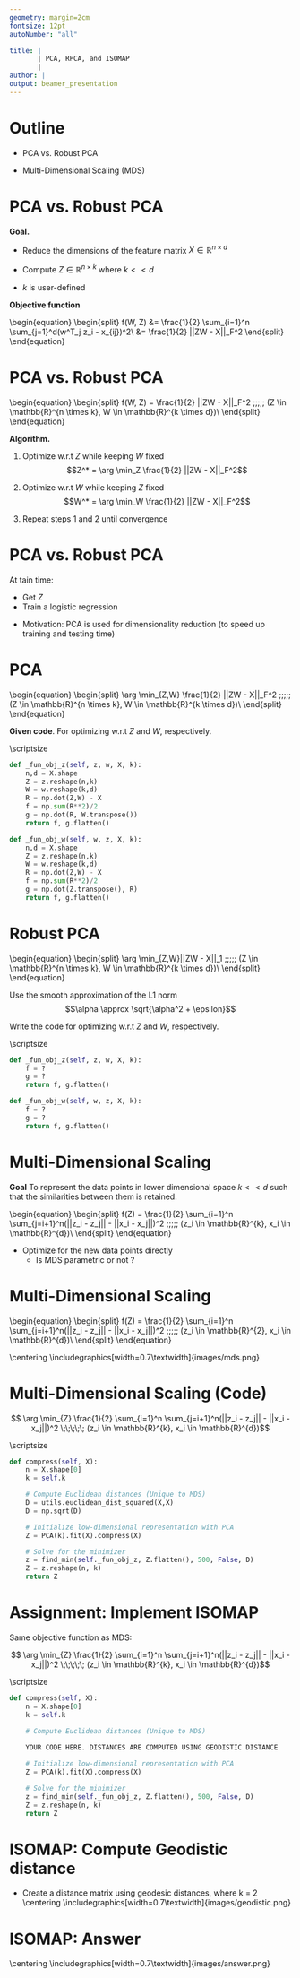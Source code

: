 ```yaml
---
geometry: margin=2cm
fontsize: 12pt
autoNumber: "all"

title: |
       | PCA, RPCA, and ISOMAP
       | 
author: |
output: beamer_presentation
---
```




# Outline

* PCA vs. Robust PCA

* Multi-Dimensional Scaling (MDS)

# PCA vs. Robust PCA
**Goal.**

* Reduce the dimensions of the feature matrix $X \in \mathbb{R}^{n \times d}$

* Compute $Z \in \mathbb{R}^{n \times k}$ where $k << d$
* $k$ is user-defined

**Objective function** 

\begin{equation}
\begin{split}
f(W, Z) &= \frac{1}{2} \sum_{i=1}^n \sum_{j=1}^d(w^T_j z_i - x_{ij})^2\\
&= \frac{1}{2} ||ZW - X||_F^2
\end{split}
\end{equation}




# PCA vs. Robust PCA
\begin{equation}
\begin{split}
f(W, Z) = \frac{1}{2} ||ZW - X||_F^2 \;\;\;\;\; (Z \in \mathbb{R}^{n \times k}, W \in \mathbb{R}^{k \times d})\\
\end{split}
\end{equation}


**Algorithm.**

1. Optimize w.r.t $Z$ while keeping $W$ fixed 
$$Z^* = \arg \min_Z \frac{1}{2} ||ZW - X||_F^2$$

2. Optimize w.r.t $W$ while keeping $Z$ fixed
$$W^* = \arg \min_W \frac{1}{2} ||ZW - X||_F^2$$

3. Repeat steps 1 and 2 until convergence

# PCA vs. Robust PCA
At tain time:
   * Get $Z$ 
   * Train a logistic regression

<!-- At test time:
    * Transform the test set $\hat{X}$ to as follows:
        $$\hat{Z} = \hat{X} H$$
    * Predict target values: $$\hat$$ -->

* Motivation: PCA is used for dimensionality reduction (to speed up training and testing time)

# PCA
\begin{equation}
\begin{split}
\arg \min_{Z,W} \frac{1}{2} ||ZW - X||_F^2 \;\;\;\;\; (Z \in \mathbb{R}^{n \times k}, W \in \mathbb{R}^{k \times d})\\
\end{split}
\end{equation}


**Given code**. For optimizing w.r.t $Z$ and $W$, respectively.

\scriptsize

```python
def _fun_obj_z(self, z, w, X, k):
    n,d = X.shape
    Z = z.reshape(n,k)
    W = w.reshape(k,d)
    R = np.dot(Z,W) - X
    f = np.sum(R**2)/2
    g = np.dot(R, W.transpose())
    return f, g.flatten()

def _fun_obj_w(self, w, z, X, k):
    n,d = X.shape
    Z = z.reshape(n,k)
    W = w.reshape(k,d)
    R = np.dot(Z,W) - X
    f = np.sum(R**2)/2
    g = np.dot(Z.transpose(), R)
    return f, g.flatten()
```

# Robust PCA
\begin{equation}
\begin{split}
\arg \min_{Z,W}||ZW - X||_1 \;\;\;\;\; (Z \in \mathbb{R}^{n \times k}, W \in \mathbb{R}^{k \times d})\\
\end{split}
\end{equation}

Use the smooth approximation of the L1 norm $$\alpha \approx \sqrt{\alpha^2 + \epsilon}$$

Write the code for optimizing w.r.t $Z$ and $W$, respectively.

\scriptsize

```python
def _fun_obj_z(self, z, w, X, k):
    f = ?
    g = ?
    return f, g.flatten()

def _fun_obj_w(self, w, z, X, k):
    f = ?
    g = ?
    return f, g.flatten()
```

# Multi-Dimensional Scaling

**Goal** To represent the data points in lower dimensional space $k << d$ such that the similarities between them is retained.

\begin{equation}
\begin{split}
f(Z) = \frac{1}{2} \sum_{i=1}^n \sum_{j=i+1}^n(||z_i - z_j|| - ||x_i - x_j||)^2 \;\;\;\;\; (z_i \in \mathbb{R}^{k}, x_i \in \mathbb{R}^{d})\\
\end{split}
\end{equation}

* Optimize for the new data points directly
    * Is MDS parametric or not ?

# Multi-Dimensional Scaling

\begin{equation}
\begin{split}
f(Z) = \frac{1}{2} \sum_{i=1}^n \sum_{j=i+1}^n(||z_i - z_j|| - ||x_i - x_j||)^2 \;\;\;\;\; (z_i \in \mathbb{R}^{2}, x_i \in \mathbb{R}^{d})\\
\end{split}
\end{equation}

\centering
\includegraphics[width=0.7\textwidth]{images/mds.png}

# Multi-Dimensional Scaling (Code)

$$
\arg \min_{Z} \frac{1}{2} \sum_{i=1}^n \sum_{j=i+1}^n(||z_i - z_j|| - ||x_i - x_j||)^2 \;\;\;\;\; (z_i \in \mathbb{R}^{k}, x_i \in \mathbb{R}^{d})$$

\scriptsize

```python
def compress(self, X):
    n = X.shape[0]
    k = self.k

    # Compute Euclidean distances (Unique to MDS)
    D = utils.euclidean_dist_squared(X,X)
    D = np.sqrt(D)

    # Initialize low-dimensional representation with PCA
    Z = PCA(k).fit(X).compress(X)

    # Solve for the minimizer
    z = find_min(self._fun_obj_z, Z.flatten(), 500, False, D)
    Z = z.reshape(n, k)
    return Z
```

# Assignment: Implement ISOMAP
Same objective function as MDS:

$$
\arg \min_{Z} \frac{1}{2} \sum_{i=1}^n \sum_{j=i+1}^n(||z_i - z_j|| - ||x_i - x_j||)^2 \;\;\;\;\; (z_i \in \mathbb{R}^{k}, x_i \in \mathbb{R}^{d})$$

\scriptsize

```python
def compress(self, X):
    n = X.shape[0]
    k = self.k

    # Compute Euclidean distances (Unique to MDS)
    
    YOUR CODE HERE. DISTANCES ARE COMPUTED USING GEODISTIC DISTANCE

    # Initialize low-dimensional representation with PCA
    Z = PCA(k).fit(X).compress(X)

    # Solve for the minimizer
    z = find_min(self._fun_obj_z, Z.flatten(), 500, False, D)
    Z = z.reshape(n, k)
    return Z
```



# ISOMAP: Compute Geodistic distance
* Create a distance matrix using geodesic distances, where k = 2
\centering
\includegraphics[width=0.7\textwidth]{images/geodistic.png}

# ISOMAP: Answer
\centering
\includegraphics[width=0.7\textwidth]{images/answer.png}

<!-- 
```python
def funObj(self, w, X, y):
    n, d = X.shape
    # Reshape w to a 2D matrix
    W = np.reshape(w, (d, self.k))

    """ YOUR CODE HERE FOR COMPUTING 'f' and 'g' """

    # reshape gradient matrix to 1D vector
    return f, g.ravel()
```

* reshape and ravel return a view so no computation overhead

# Definition of convexity

* A function $f$ is convex if $\forall x_1,x_2 \in \mathbb{R}; \forall t \in[0,1]$ 
$$f(tx_1 + (1-t)x_2) \leq tf(x_1) + (1-t)f(x_2)$$

\includegraphics[width=0.8\textwidth]{convex.png}

# 1. Linear functions are convex

* $f(x) = Ax$ is a convex function
    * where $A$ is some 2D matrix in $\mathbb{R}$

* **proof.**
    * A function $f$ is convex if for $\forall x_1,x_2 \in \mathbb{R}; \forall t \in[0,1]$  $$f(tx_1 + (1-t)x_2) \leq tf(x_1) + (1-t)f(x_2)$$

    * By definition, a linear function is:
    \begin{equation}
    \begin{split}
    f(tx_1 + (1-t)x_2) &= A(tx_1+(1-t)x_2) \\
    &= tAx_1 + (1-t)Ax_2\\
    &= tf(x_1) + (1-t)f(x_2)
    \end{split}
    \end{equation}

    * Therefore, the linear function satisfies the convex inequality


# 2. Affine functions are convex

* $f(x) = Ax + b$ is convex where $b$ is some vector in $\mathbb{R}$

* An Affine transformation is a linear transformation $Ax$ plus translation $b$
    * All linear functions are affine functions but not vice versa

*  **proof.**
    * A function $f$ is convex if for $\forall x_1,x_2 \in \mathbb{R}; \forall t \in[0,1]$  $$f(tx_1 + (1-t)x_2) \leq tf(x_1) + (1-t)f(x_2)$$

    * By definition, an affine function is:
    \begin{equation}
    \begin{split}
    f(tx_1 + (1-t)x_2) &= A(tx_1+(1-t)x_2) + b \\
    &= tAx_1 + tb + (1-t)Ax_2 + (1-t)b\\
    &= tf(x_1) + (1-t)f(x_2)
    \end{split}
    \end{equation}


    * Therefore, the affine function satisfies the convex inequality

# 3. Adding two convex functions results in a convex function

* $f(x) = h(x) + g(x)$ is a convex function 
    * if $h(x)$ and $g(x)$ are convex

*  **proof.**
    * A function $f$ is convex if for $\forall x_1,x_2 \in \mathbb{R}; \forall t \in[0,1]$  $$f(tx_1 + (1-t)x_2) \leq tf(x_1) + (1-t)f(x_2)$$

    * Adding two convex functions:
    \begin{equation}
    \begin{split}
    f(tx_1 + (1-t)x_2) &= h(tx_1+(1-t)x_2) + g(tx_1+(1-t)x_2)\\
    &\leq th(x_1) + tg(x_1) + (1-t)h(x_2) + \\&(1-t)g(x_2)\\
    &= tf(x_1) + (1-t)f(x_2)
    \end{split}
    \end{equation}




# 4. Composition with an affine mapping
* $f(x) = g(Ax + b)$ is convex if $g$ is convex
    
* **proof.**
        \begin{equation}
    \begin{split}
    f(tx_1 + (1-t)x_2) &= g(A(tx_1 + (1-t)x_2) + b)\\
    &= g(t(Ax_1 + b) + (1-t)(Ax_2 + b))\\
    &\leq tg(Ax_1 + b) + (1-t)g(Ax_2+b)\\
    &= t f(x_1) + (1-t)f(x_2)
    \end{split}
    \end{equation}


* Therefore, knowing that $Ax + b$ is convex it is sufficient to show that $f(z)$ is convex by replacing $Ax+b$ with $z$.
    * might be helpful in the assignment. 

# 5. Pointwise maximum
* The max of two convex functions is convex

* $f = \max(f_1, f_2)$ is convex
    
* **proof.**
        \begin{equation}
        \footnotesize
    \begin{split}
    f(tx_1 + (1-t)x_2) &= \max(f_1(tx_1 + (1-t)x_2), f_2(tx_1 + (1-t)x_2)) \\
    &\leq \max(tf_1(x_1) + (1-t)f_1(x_2),tf_2(x_1) + (1-t)f_2(x_2))  \\
    &\leq \max(tf_1(x_1),  tf_2(x_1)) + \\
    &\max((1-t)f_1(x_2), (1-t)f_2(x_2))\\
    &= tf(x_1) + (1-t)f(x_2)
    \end{split}
    \end{equation}




# 5. Norms are convex functions
* For all norms $||x||_p=(\sum_{i=1}^d |x_i|^p)^{\frac{1}{p}}$ where $p\geq 1$
the following properties hold:

    * $||x|| \geq 0, \forall x \in R^d$
    * $||x|| = 0$ iff $x=0$ 
    * $||ax|| = |a|||x||, \forall a \in R, x \in R^d$ (Homogeniety)
    * $||x_1+x_2|| \leq ||x_1|| + ||x_2||, \forall x_1, x_2 \in R^d$ 
               (Triangle inequality)

* **proof.** Norm functions are convex:
        \begin{equation}
    \begin{split}
    ||t x_1 + (1-t)x_2||&\leq ||t x_1 ||+ ||(1-t)x_2||\;\; \text{(Triangle Inequality)}\\
    &= t ||x_1|| + (1-t)||x_2||\;\; \text{(Homogeniety)}
    \end{split}
    \end{equation}

# 6. Second-derivative test

* If the second derivative of a function $f(x)$ is positive $\forall x \in \mathbb{R}$ then $f$ is convex
    

* **proof.**

* Using second order Taylor expansion, for some $\forall x_1, x_2 \in \mathbb{R}, \forall t \in [0, 1]$:

\begin{equation}
\footnotesize
f(x_2) = f(x_1) + \nabla f(x_1)^T (x_2 - x_1) + (x_2 - x_1)^T \nabla^2 f(x_1 + t (x_2 - x_1)) (x_2 - x_1)
\end{equation}

* Since $\nabla^2 f(x) > 0$
    \begin{equation}
    \footnotesize
    (x_2 -x_1)^T \nabla^2 f(x_1 + t (x_2 - x_1))(x_2 - x_1) \geq 0
    \end{equation}

* Therefore,
    \begin{equation}
    \footnotesize
    f(x_2) \geq f(x_1) + \nabla f(x_1)^T(x_2 - x_1)
    \end{equation}

# 6. Second-derivative test proof


* Let $x_1 < x_2$ and $y = t x_1 + (1-t)x_2$, then
\begin{equation}
\footnotesize
\begin{split}
f(x_1) &\geq f(y) + \nabla f(y)^T(y - x_1)\\
f(x_2) &\geq f(y) + \nabla f(y)^T(y - x_2)
\end{split}
\end{equation}

* Multiply the first inequality by $t$ and second by $(1-t)$ and add them to get,

\begin{equation}
\footnotesize
\begin{split}
tf(x_1) + &(1-t)f(x_2) \geq tf(y) + (1-t)f(y) + \\&t \nabla f(y)^T(y - x_1) + (1-t)\nabla f(y)^T(y - x_2)\\
&\Rightarrow tf(x_1) + (1-t)f(x_2) \geq f(y) + \\&\nabla f(y)^T((t-1)x_1 + (1-t)x_2)  + \nabla f(y)^T((t-1)x_2 + (1-t)x_1) 
\end{split}
\end{equation}



* Therefore, 
\begin{equation}
\footnotesize
tf(x_1) + (1-t)f(x_2) \geq f(t x_1 + (1-t)x_2) 
\end{equation}


# 6. Second-derivative test

    

* Geometrically:
    * When $\nabla f(x)$  is negative, $f(x)$ decreases as $x$ increases.
    * When $\nabla f(x)$  is positive, $f(x)$ increases as $x$ increases.
    * Therefore, the minimum is at $x=a$ where the gradient switches sign.

\begin{center}
\includegraphics[width=0.6\textwidth]{convex.png}
\end{center}




# MLE/MAP Estimation

* Maximum Likelihood (MLE) $$\arg \max_w p(y | X, w)$$
    * Find $w$ that makes $y$ the highest probability given $X$, and $w$




* Maximum A Posteriori (MAP) $$\arg \max_w p(w | X, y) \propto p(y | X, w) \cdot p(w)$$
    * Find $w$ that maximizes its probability given $X$ and $y$

# Maximum Likelihood Estimation (MLE) example
* The normal distribution notation is $N(\mu, \sigma^2)$
* Given $y_i | x_i, w \sim N(w^Tx_i, 1)$, which means:
\begin{equation}
\footnotesize
p(y_i | x_i, w) = \frac{1}{\sqrt{2 \cdot 1 \cdot\pi}}\exp(-\frac{(w^Tx_i - y_i)^2}{2 \cdot 1})
\end{equation}

* Therefore, maximizing $p(y | X, w)$ w.r.t $w$ is equivalent to minimizing the unregularized least squares problem.


# Maximum Likelihood Estimation (MLE) example
* Given 
\begin{equation}
\footnotesize
p(y | X, w) = \prod_{i=1}^N\frac{1}{\sqrt{2 \cdot 1 \cdot\pi}}\exp(-\frac{(w^Tx_i - y_i)^2}{2 \cdot 1})
\end{equation}


\begin{equation}
\footnotesize
\begin{split}
\arg \max_w p(y| X, w) &= \arg \max_w \prod_{i=1}^N\frac{1}{\sqrt{2 \cdot 1 \cdot\pi}}\exp(-\frac{(w^Tx_i - y_i)^2}{2 \cdot 1})\\
&=  \arg \max_w \log(\frac{1}{\sqrt{2 \pi}}) + \\
& \;\;\;\; \sum_{i=1}^N \log(\exp(-\frac{(w^Tx_i - y_i)^2}{2})) \;\;\;\text{(log is monotonic)}\\
&=  \arg \max_w - \sum_{i=1}^N \frac{(w^Tx_i - y_i)^2}{2}\\
&=  \arg \min_w \frac{1}{2} \cdot ||Xw - y||_2^2 \;\;\; \text{(negate both sides)}\\
&=  \arg \min_w ||Xw - y||_2^2 \;\;\;\;\;\text{(does not change solution)}
\end{split}
\end{equation}





# Maximum A Posteriori (MAP) example
* Given 
\begin{equation}
\footnotesize
\begin{split}
p(y | X, w) &= \prod_{i=1}^N\frac{1}{\sqrt{2 \cdot 1 \cdot\pi}}\exp(-\frac{(w^Tx_i - y_i)^2}{2 \cdot 1}) \;\;\;\; y_i | x_i, w \sim N(w^Tx_i, 1)\\
p(w) &= \prod_{j=1}^d \frac{1}{\sqrt{2 \cdot \lambda^{-1} \cdot\pi}}\exp(-\frac{(w_j - 0)^2}{2 \cdot \lambda^{-1}})\;\;\;\; w_j \sim N(0, \lambda^{-1})
\end{split}
\end{equation}


\begin{equation}
\scriptsize
\begin{split}
\arg \max_w p(w| X, y) &= \arg \max_w p(y| X, w) \cdot p(w)\\
&= \arg \max_w  \log( p(y| X, w)) + \log( \prod_{j=1}^d \frac{1}{\sqrt{2 \cdot \lambda^{-1} \cdot\pi}}\exp(-\frac{(w_j - 0)^2}{2 \cdot \lambda^{-1}}))\\
&= \arg \max_w  \log( p(y| X, w)) + \sum_{j=1}^d \log(\exp{(-\frac{\lambda}{2} w_j^2))} \\
\end{split}
\end{equation}

# Maximum A Posteriori (MAP) example


\begin{equation}
\scriptsize
\begin{split}
\arg \max_w p(w| X, y) &= \arg \max_w p(y| X, w) \cdot p(w)\\
&= \arg \max_w  \log( p(y| X, w)) + \log( \prod_{j=1}^d \frac{1}{\sqrt{2 \cdot \lambda^{-1} \cdot\pi}}\exp(-\frac{(w_j - 0)^2}{2 \cdot \lambda^{-1}}))\\
&=  \arg \max_w  \log( p(y| X, w)) + \sum_{i=1}^d \log(\exp{(-\frac{\lambda}{2} w_j^2))}\\
&=  \arg \min_w  -\log( p(y| X, w)) +\sum_{i=1}^d \frac{\lambda}{2} w_j^2\;\;\;\; \text{(negate both sides)}\\
&=  \arg \min_w \frac{1}{2} ||Xw - y||^2 + \frac{\lambda}{2}||w||^2 
\end{split}
\end{equation}

# Maximum A Posteriori (MAP) Assignment
* For the assignment, change according to the questions and follow the same steps:
    * Simplify using operations such as applying the log and negative sign
    * Show the new loss function.


* Given 
\begin{equation}
\footnotesize
\begin{split}
p(y | X, w) &= \;\;?\\
p(w) &= \;\;?
\end{split}
\end{equation}


\begin{equation}
\footnotesize
\begin{split}
\arg \max_w P(w| X, y) &= \arg \max_w p(y| X, w) \cdot p(w)\\
&=  \arg \min_w \;\;\;?
\end{split}
\end{equation} -->
